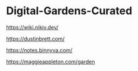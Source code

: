 # Digital-Gardens-Curated

https://wiki.nikiv.dev/

https://dustinbrett.com/

https://notes.binnyva.com/

https://maggieappleton.com/garden
